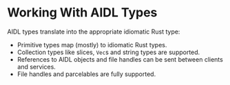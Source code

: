 # Working With AIDL Types

AIDL types translate into the appropriate idiomatic Rust type:

* Primitive types map (mostly) to idiomatic Rust types.
* Collection types like slices, `Vec`s and string types are supported.
* References to AIDL objects and file handles can be sent between clients and
  services.
* File handles and parcelables are fully supported.
